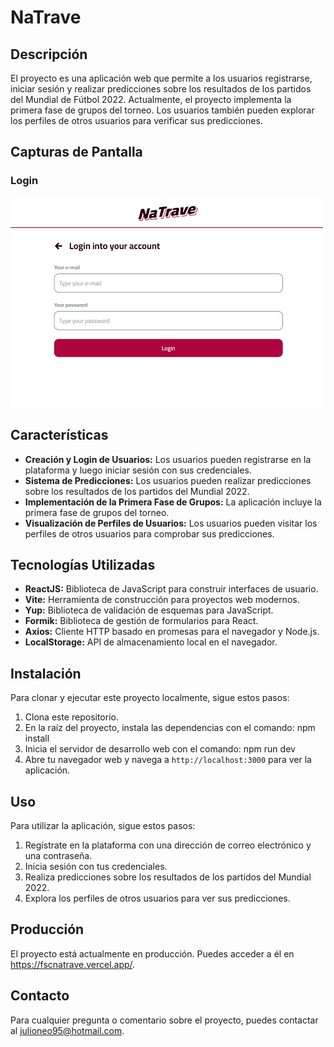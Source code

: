 # NaTrave

## Descripción
El proyecto es una aplicación web que permite a los usuarios registrarse, iniciar sesión y realizar predicciones sobre los resultados de los partidos del Mundial de Fútbol 2022. Actualmente, el proyecto implementa la primera fase de grupos del torneo. Los usuarios también pueden explorar los perfiles de otros usuarios para verificar sus predicciones.

## Capturas de Pantalla
### Login
![Login](screenshots/Login.PNG)

## Características
- **Creación y Login de Usuarios:** Los usuarios pueden registrarse en la plataforma y luego iniciar sesión con sus credenciales.
- **Sistema de Predicciones:** Los usuarios pueden realizar predicciones sobre los resultados de los partidos del Mundial 2022.
- **Implementación de la Primera Fase de Grupos:** La aplicación incluye la primera fase de grupos del torneo.
- **Visualización de Perfiles de Usuarios:** Los usuarios pueden visitar los perfiles de otros usuarios para comprobar sus predicciones.

## Tecnologías Utilizadas
- **ReactJS:** Biblioteca de JavaScript para construir interfaces de usuario.
- **Vite:** Herramienta de construcción para proyectos web modernos.
- **Yup:** Biblioteca de validación de esquemas para JavaScript.
- **Formik:** Biblioteca de gestión de formularios para React.
- **Axios:** Cliente HTTP basado en promesas para el navegador y Node.js.
- **LocalStorage:** API de almacenamiento local en el navegador.

## Instalación
Para clonar y ejecutar este proyecto localmente, sigue estos pasos:

1. Clona este repositorio.
2. En la raíz del proyecto, instala las dependencias con el comando: npm install
3. Inicia el servidor de desarrollo web con el comando: npm run dev
4. Abre tu navegador web y navega a `http://localhost:3000` para ver la aplicación.

## Uso
Para utilizar la aplicación, sigue estos pasos:

1. Regístrate en la plataforma con una dirección de correo electrónico y una contraseña.
2. Inicia sesión con tus credenciales.
3. Realiza predicciones sobre los resultados de los partidos del Mundial 2022.
4. Explora los perfiles de otros usuarios para ver sus predicciones.

## Producción
El proyecto está actualmente en producción. Puedes acceder a él en <a href="https://fscnatrave.vercel.app/" target="_blank">https://fscnatrave.vercel.app/</a>.


## Contacto
Para cualquier pregunta o comentario sobre el proyecto, puedes contactar al julioneo95@hotmail.com.


